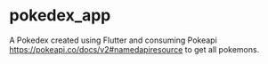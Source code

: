 # pokedex_app

A Pokedex created using Flutter and consuming Pokeapi https://pokeapi.co/docs/v2#namedapiresource to get all pokemons.

